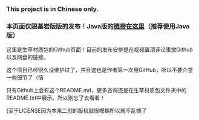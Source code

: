 ### This project is in Chinese only.

### 本页面仅限基岩版版的发布！Java版的[链接在这里](https://github.com/2Yawn/ShengCaoResourcePack)（推荐使用Java版）

这里是生草材质包的Github页面！目前的发布安排是在视频置顶评论里放Github以及网盘的链接。

这个项目已经很久没维护过了，并且这也是作者第一次用GitHub，所以不要介意一些细节了（恼

只有Github上会有这个README.md，更多咨询还是在生草材质包文件夹中的README.txt中展示。所以别忘了去看看！

(至于LICENSE因为本来二创的版权就很模糊所以就不乱搞了